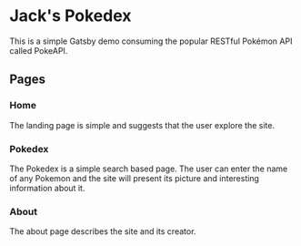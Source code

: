 # Jack's Pokedex
This is a simple Gatsby demo consuming the popular RESTful Pokémon API called PokeAPI.
## Pages
### Home
The landing page is simple and suggests that the user explore the site.
### Pokedex
The Pokedex is a simple search based page. The user can enter the name of any Pokemon and the site will present its picture and interesting information about it.
### About
The about page describes the site and its creator.